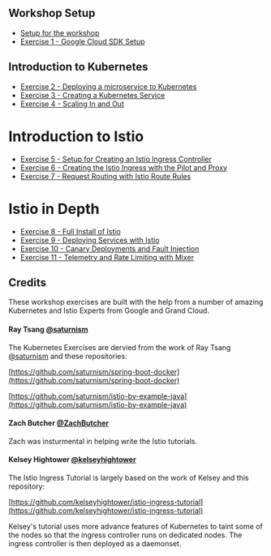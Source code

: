 ## Workshop Setup
- [Setup for the workshop](setup/README.md)
- [Exercise 1 - Google Cloud SDK Setup](exercise-1/README.md)

## Introduction to Kubernetes

- [Exercise 2 - Deploying a microservice to Kubernetes](exercise-2/README.md)
- [Exercise 3 - Creating a Kubernetes Service](exercise-3/README.md)
- [Exercise 4 - Scaling In and Out](exercise-4/README.md)

# Introduction to Istio

- [Exercise 5 - Setup for Creating an Istio Ingress Controller](exercise-5/README.md)
- [Exercise 6 - Creating the Istio Ingress with the Pilot and Proxy](exercise-6/README.md)
- [Exercise 7 - Request Routing with Istio Route Rules](exercise-7/README.md)

# Istio in Depth

- [Exercise 8 - Full Install of Istio](exercise-8/README.md)
- [Exercise 9 - Deploying Services with Istio](exercise-9/README.md)
- [Exercise 10 - Canary Deployments and Fault Injection](exercise-10/README.md)
- [Exercise 11 - Telemetry and Rate Limiting with Mixer](exercise-11/README.md)




## Credits
These workshop exercises are built with the help from a number of amazing Kubernetes and Istio Experts from Google and Grand Cloud.

#### Ray Tsang  [@saturnism](https://twitter.com/saturnism)
The Kubernetes Exercises are dervied from the work of Ray Tsang  [@saturnism](https://twitter.com/saturnism) and these repositories:

[https://github.com/saturnism/spring-boot-docker](https://github.com/saturnism/spring-boot-docker)

[https://github.com/saturnism/istio-by-example-java](https://github.com/saturnism/istio-by-example-java)

#### Zach Butcher [@ZachButcher](https://twitter.com/ZackButcher)
Zach was insturmental in helping write the Istio tutorials.

####  Kelsey Hightower [@kelseyhightower](https://twitter.com/kelseyhightower)
The Istio Ingress Tutorial is largely based on the work of Kelsey and this repository:

[https://github.com/kelseyhightower/istio-ingress-tutorial](https://github.com/kelseyhightower/istio-ingress-tutorial)

Kelsey's tutorial uses more advance features of Kubernetes to taint some of the nodes so that the ingress controller runs on dedicated nodes.  The ingress controller is then deployed as a daemonset.

